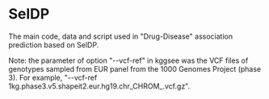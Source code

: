 # SelDP
The main code, data and script used in "Drug-Disease" association prediction based on SelDP.

Note: the parameter of option "--vcf-ref" in kggsee was the VCF files of genotypes sampled from EUR panel from the 1000 Genomes Project (phase 3). For example, "--vcf-ref 1kg.phase3.v5.shapeit2.eur.hg19.chr_CHROM_.vcf.gz".
